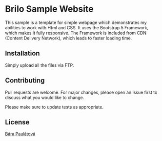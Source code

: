 # Brilo Sample Website

This sample is a template for simple webpage which demonstrates my abilities to work with Html and CSS.
It uses the Bootstrap 5 Framework, which makes it fully responsive. The Framework is included from CDN (Content Delivery Network), which leads to faster loading time. 

## Installation

Simply upload all the files via FTP. 


## Contributing
Pull requests are welcome. For major changes, please open an issue first to discuss what you would like to change.

Please make sure to update tests as appropriate.

## License
[Bára Paulátová](https://cz.linkedin.com/in/bara-paulatova-89601888/en)
